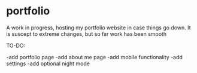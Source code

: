 # portfolio
A work in progress, hosting my portfolio website in case things go down.
It is suscept to extreme changes, but so far work has been smooth

TO-DO:

-add portfolio page
-add about me page
-add mobile functionality
-add settings
-add optional night mode
